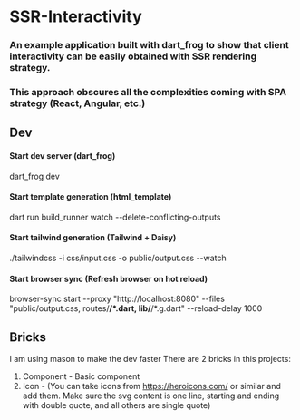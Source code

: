 # SSR-Interactivity

### An example application built with dart_frog to show that client interactivity can be easily obtained with SSR rendering strategy.
### This approach obscures all the complexities coming with SPA strategy (React, Angular, etc.)

## Dev

#### Start dev server (dart_frog)
dart_frog dev
#### Start template generation (html_template)
dart run build_runner watch --delete-conflicting-outputs
#### Start tailwind generation (Tailwind + Daisy)
./tailwindcss -i css/input.css -o public/output.css --watch
#### Start browser sync (Refresh browser on hot reload)
browser-sync start --proxy "http://localhost:8080" --files "public/output.css, routes/**/*.dart, lib/**/*.g.dart" --reload-delay 1000

## Bricks

I am using mason to make the dev faster
There are 2 bricks in this projects:

1) Component - Basic component
2) Icon - (You can take icons from https://heroicons.com/ or similar and add them. Make sure the svg content is one line, starting and ending with double quote, and all others are single quote)  